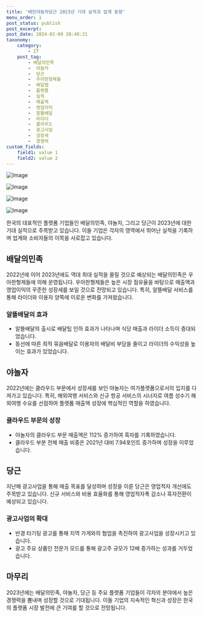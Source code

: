 ```yaml
---
title: '배민야놀자당근 2023년 기대 실적과 업계 동향'
menu_order: 1
post_status: publish
post_excerpt: 
post_date: 2024-02-09 20:48:21
taxonomy:
    category:
        - IT
    post_tag:
        - 배달의민족
        -  야놀자
        -  당근
        -  우아한형제들
        -  배달앱
        -  플랫폼
        -  실적
        -  매출액
        -  영업이익
        -  알뜰배달
        -  라이더
        -  클라우드
        -  광고사업
        -  성장세
        -  경쟁력
custom_fields:
    field1: value 1
    field2: value 2
---
```


![Image](https://imgnews.pstatic.net/image/092/2024/02/09/0002320955_001_20240209145801204.jpg?type=w647)

![Image](https://imgnews.pstatic.net/image/092/2024/02/09/0002320955_002_20240209145801254.jpg?type=w647)

![Image](https://imgnews.pstatic.net/image/092/2024/02/09/0002320955_003_20240209145801302.jpg?type=w647)

![Image](https://imgnews.pstatic.net/image/092/2024/02/09/0002320955_004_20240209145801349.jpg?type=w647)

한국의 대표적인 플랫폼 기업들인 배달의민족, 야놀자, 그리고 당근이 2023년에 대한 기대 실적으로 주목받고 있습니다. 이들 기업은 각자의 영역에서 뛰어난 실적을 기록하며 업계와 소비자들의 이목을 사로잡고 있습니다.
## 배달의민족
2022년에 이어 2023년에도 역대 최대 실적을 올릴 것으로 예상되는 배달의민족은 우아한형제들에 의해 운영됩니다. 우아한형제들은 높은 시장 점유율을 바탕으로 매출액과 영업이익의 꾸준한 성장세를 보일 것으로 전망되고 있습니다. 특히, 알뜰배달 서비스를 통해 라이더와 이용자 양쪽에 이로운 변화를 가져왔습니다.
### 알뜰배달의 효과
- 알뜰배달의 출시로 배달팁 인하 효과가 나타나며 식당 매출과 라이더 소득이 증대되었습니다.
- 동선에 따른 최적 묶음배달로 이용자의 배달비 부담을 줄이고 라이더의 수익성을 높이는 효과가 있었습니다.
## 야놀자
2022년에는 클라우드 부문에서 성장세를 보인 야놀자는 여가플랫폼으로서의 입지를 다져가고 있습니다. 특히, 해외여행 서비스와 신규 항공 서비스의 시너지로 여름 성수기 해외여행 수요를 선점하여 플랫폼 매출액 성장에 핵심적인 역할을 하였습니다.
### 클라우드 부문의 성장
- 야놀자의 클라우드 부문 매출액은 112% 증가하여 흑자를 기록하였습니다.
- 클라우드 부분 전체 매출 비중은 2021년 대비 7.94포인트 증가하며 성장을 이루었습니다.
## 당근
지난해 광고사업을 통해 매출 목표를 달성하며 성장을 이룬 당근은 영업적자 개선에도 주목받고 있습니다. 신규 서비스와 비용 효율화를 통해 영업적자폭 감소나 흑자전환이 예상되고 있습니다.
### 광고사업의 확대
- 반경 타기팅 광고를 통해 지역 가게와의 협업을 촉진하여 광고사업을 성장시키고 있습니다.
- 광고 주요 상품인 전문가 모드를 통해 광고주 규모가 12배 증가하는 성과를 거두었습니다.
## 마무리
2023년에는 배달의민족, 야놀자, 당근 등 주요 플랫폼 기업들이 각자의 분야에서 높은 경쟁력을 뽐내며 성장할 것으로 기대됩니다. 이들 기업의 지속적인 혁신과 성장은 한국의 플랫폼 시장 발전에 큰 기여를 할 것으로 전망됩니다.
